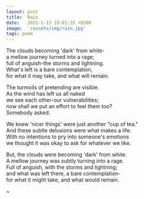 ```yaml
---
layout: post
title:  Rain
date:   2021-1-13 15:01:35 +0300
image:  '/assets/img/rain.jpg'
tags: poem
---
```

The clouds becoming 'dark' from white-  
a mellow journey turned into a rage;  
full of anguish-the storms and lightning.  
What's left is a bare contemplation,  
for what it may take, and what will remain.  

The turmoils of pretending are visible.  
As the wind has left us all naked  
we see each other-our vulnerabilities;  
now shall we put an effort to feel them too?  
Somebody asked.  

We knew 'nicer things' were just another "cup of tea."  
And these subtle delusions were what makes a life.  
With no intentions to pry into someone's emotions  
we thought it was okay to ask for whatever we like.  

But, the clouds were becoming 'dark' from white.  
A mellow journey was subtly turning into a rage.  
Full of anguish, with the storms and lightning;  
and what was left there, a bare contemplation-  
for what it might take, and what would remain.  

~
